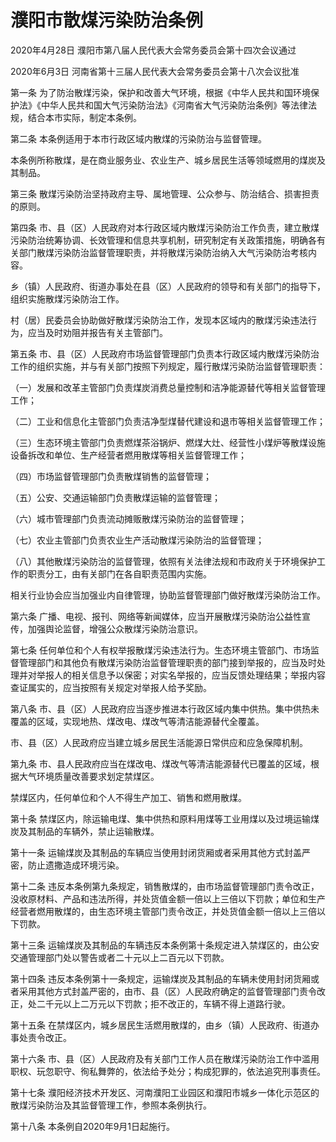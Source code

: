 # 濮阳市散煤污染防治条例

2020年4月28日 濮阳市第八届人民代表大会常务委员会第十四次会议通过

2020年6月3日 河南省第十三届人民代表大会常务委员会第十八次会议批准

<!-- INFO END -->

第一条 为了防治散煤污染，保护和改善大气环境，根据《中华人民共和国环境保护法》《中华人民共和国大气污染防治法》《河南省大气污染防治条例》等法律法规，结合本市实际，制定本条例。

第二条 本条例适用于本市行政区域内散煤的污染防治与监督管理。

本条例所称散煤，是在商业服务业、农业生产、城乡居民生活等领域燃用的煤炭及其制品。

第三条 散煤污染防治坚持政府主导、属地管理、公众参与、防治结合、损害担责的原则。

第四条 市、县（区）人民政府对本行政区域内散煤污染防治工作负责，建立散煤污染防治统筹协调、长效管理和信息共享机制，研究制定有关政策措施，明确各有关部门散煤污染防治监督管理职责，并将散煤污染防治纳入大气污染防治考核内容。

乡（镇）人民政府、街道办事处在县（区）人民政府的领导和有关部门的指导下，组织实施散煤污染防治工作。

村（居）民委员会协助做好散煤污染防治工作，发现本区域内的散煤污染违法行为，应当及时劝阻并报告有关主管部门。

第五条 市、县（区）人民政府市场监督管理部门负责本行政区域内散煤污染防治工作的组织实施，并与有关部门按照下列规定，履行散煤污染防治监督管理职责：

（一）发展和改革主管部门负责煤炭消费总量控制和洁净能源替代等相关监督管理工作；

（二）工业和信息化主管部门负责洁净型煤替代建设和退市等相关监督管理工作；

（三）生态环境主管部门负责燃煤茶浴锅炉、燃煤大灶、经营性小煤炉等散煤设施设备拆改和单位、生产经营者燃用散煤等相关监督管理工作；

（四）市场监督管理部门负责散煤销售的监督管理；

（五）公安、交通运输部门负责散煤运输的监督管理；

（六）城市管理部门负责流动摊贩散煤污染防治的监督管理；

（七）农业主管部门负责农业生产活动散煤污染防治的监督管理；

（八）其他散煤污染防治的监督管理，依照有关法律法规和市政府关于环境保护工作的职责分工，由有关部门在各自职责范围内实施。

相关行业协会应当加强业内自律管理，协助监督管理部门做好散煤污染防治工作。

第六条 广播、电视、报刊、网络等新闻媒体，应当开展散煤污染防治公益性宣传，加强舆论监督，增强公众散煤污染防治意识。

第七条 任何单位和个人有权举报散煤污染违法行为。生态环境主管部门、市场监督管理部门和其他负有散煤污染防治监督管理职责的部门接到举报的，应当及时处理并对举报人的相关信息予以保密；对实名举报的，应当反馈处理结果；举报内容查证属实的，应当按照有关规定对举报人给予奖励。

第八条 市、县（区）人民政府应当逐步推进本行政区域内集中供热。集中供热未覆盖的区域，实现地热、煤改电、煤改气等清洁能源替代全覆盖。

市、县（区）人民政府应当建立城乡居民生活能源日常供应和应急保障机制。

第九条 市、县人民政府应当在煤改电、煤改气等清洁能源替代已覆盖的区域，根据大气环境质量改善要求划定禁煤区。

禁煤区内，任何单位和个人不得生产加工、销售和燃用散煤。

第十条 禁煤区内，除运输电煤、集中供热和原料用煤等工业用煤以及过境运输煤炭及其制品的车辆外，禁止运输散煤。

第十一条 运输煤炭及其制品的车辆应当使用封闭货厢或者采用其他方式封盖严密，防止遗撒造成环境污染。

第十二条 违反本条例第九条规定，销售散煤的，由市场监督管理部门责令改正，没收原材料、产品和违法所得，并处货值金额一倍以上三倍以下罚款；单位和生产经营者燃用散煤的，由生态环境主管部门责令改正，并处货值金额一倍以上三倍以下罚款。

第十三条 运输煤炭及其制品的车辆违反本条例第十条规定进入禁煤区的，由公安交通管理部门处以警告或者二十元以上二百元以下罚款。

第十四条 违反本条例第十一条规定，运输煤炭及其制品的车辆未使用封闭货厢或者采用其他方式封盖严密的，由市、县（区）人民政府确定的监督管理部门责令改正，处二千元以上二万元以下罚款；拒不改正的，车辆不得上道路行驶。

第十五条 在禁煤区内，城乡居民生活燃用散煤的，由乡（镇）人民政府、街道办事处责令改正。

第十六条 市、县（区）人民政府及有关部门工作人员在散煤污染防治工作中滥用职权、玩忽职守、徇私舞弊的，依法给予处分；构成犯罪的，依法追究刑事责任。

第十七条 濮阳经济技术开发区、河南濮阳工业园区和濮阳市城乡一体化示范区的散煤污染防治及其监督管理工作，参照本条例执行。

第十八条 本条例自2020年9月1日起施行。

